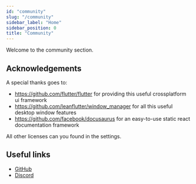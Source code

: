 ```yaml
---
id: "community"
slug: "/community"
sidebar_label: "Home"
sidebar_position: 0
title: "Community"
---
```


Welcome to the community section.

## Acknowledgements

A special thanks goes to:

* <https://github.com/flutter/flutter> for providing this useful crossplatform ui framework
* <https://github.com/leanflutter/window_manager> for all this useful desktop window features
* <https://github.com/facebook/docusaurus> for an easy-to-use static react documentation framework

All other licenses can you found in the settings.

## Useful links

* [GitHub](https://github.com/LinwoodCloud/Butterfly)
* [Discord](https://go.linwood.dev/discord)
